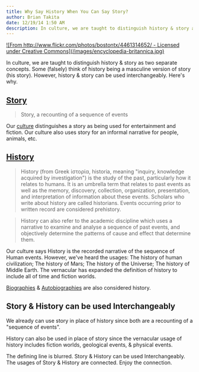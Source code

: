 ```yaml
---
title: Why Say History When You Can Say Story?
author: Brian Takita
date: 12/19/14 1:50 AM
description: In culture, we are taught to distinguish history & story as two separate concepts. Some (falsely) think of history being a masculine version of story (his story). However, history & story can be used interchangeably. Here's why.
---
```


<a href="/posts/why-say-history-when-you-can-say-story/">
![From http://www.flickr.com/photos/bostontx/4461314652/ - Licensed under Creative Commons](/images/encyclopedia-britannica.jpg)
</a>

In culture, we are taught to distinguish history & story as two separate concepts. Some (falsely) think of history being a masculine version of story (his story). However, history & story can be used interchangeably. Here's why.

## <a href="https://github.com/btakita/philosophy/blob/master/src/story.md" target="_blank">Story</a>

> Story, a recounting of a sequence of events

Our <a href="https://github.com/btakita/philosophy/blob/master/src/culture.md" target="_blank">culture</a> distinguishes a story as being used for entertainment and fiction. Our culture also uses story for an informal narrative for people, animals, etc.

## <a href="https://github.com/btakita/philosophy/blob/master/src/history.md" target="_blank">History</a>

> History (from Greek ἱστορία, historia, meaning "inquiry, knowledge acquired by investigation") is the study of the past, particularly how it relates to humans. It is an umbrella term that relates to past events as well as the memory, discovery, collection, organization, presentation, and interpretation of information about these events. Scholars who write about history are called historians. Events occurring prior to written record are considered prehistory.

> History can also refer to the academic discipline which uses a narrative to examine and analyse a sequence of past events, and objectively determine the patterns of cause and effect that determine them.

Our culture says History is the recorded narrative of the sequence of Human events. However, we've heard the usages: The history of human civilization; The history of Mars; The history of the Universe; The history of Middle Earth. The vernacular has expanded the definition of history to include all of time and fiction worlds.

<a href="http://en.wikipedia.org/wiki/Biography" target="_blank">Biographies</a> & <a href="http://en.wikipedia.org/wiki/Autobiography" target="_blank">Autobiographies</a> are also considered history.

## Story & History can be used Interchangeably

We already can use story in place of history since both are a recounting of a "sequence of events".

History can also be used in place of story since the vernacular usage of history includes fiction worlds, geological events, & physical events.

The defining line is blurred. Story & History can be used Interchangeably. The usages of Story & History are connected. Enjoy the connection.
